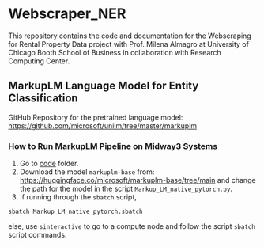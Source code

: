 # Webscraper_NER

This repository contains the code and documentation for the Webscraping for Rental Property Data project with Prof. Milena Almagro at University of Chicago Booth School of Business in collaboration with Research Computing Center. 

## MarkupLM Language Model for Entity Classification

GitHub Repository for the pretrained language model: https://github.com/microsoft/unilm/tree/master/markuplm

### How to Run MarkupLM Pipeline on Midway3 Systems

1. Go to [code](code/) folder.
2. Download the model ```markuplm-base``` from: https://huggingface.co/microsoft/markuplm-base/tree/main and change the path for the model in the script ```Markup_LM_native_pytorch.py```.
3. If running through the ```sbatch``` script,
```
sbatch Markup_LM_native_pytorch.sbatch
```
else, use ```sinteractive``` to go to a compute node and follow the script ```sbatch``` script commands.




